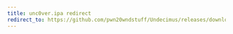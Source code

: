 ```yaml
---
title: unc0ver.ipa redirect
redirect_to: https://github.com/pwn20wndstuff/Undecimus/releases/download/v5.2.0/unc0ver_5.2.0.ipa
---
```

